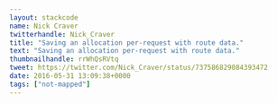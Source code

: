 ```yaml
---
layout: stackcode
name: Nick Craver
twitterhandle: Nick_Craver
title: "Saving an allocation per-request with route data."
text: "Saving an allocation per-request with route data."
thumbnailhandle: rrWhQsRVtq
tweet: https://twitter.com/Nick_Craver/status/737586829084393472
date: 2016-05-31 13:09:38+0000
tags: ["not-mapped"]
---
```

